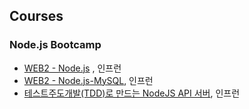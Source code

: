 ## Courses

### Node.js Bootcamp

- [WEB2 - Node.js](https://www.inflearn.com/course/web2-node-js#)
  , 인프런
- [WEB2 - Node.js-MySQL](https://www.inflearn.com/course/web2-node-js-mysql), 인프런
- [테스트주도개발(TDD)로 만드는 NodeJS API 서버](https://www.inflearn.com/course/%ED%85%8C%EC%8A%A4%ED%8A%B8%EC%A3%BC%EB%8F%84%EA%B0%9C%EB%B0%9C-tdd-nodejs-api), 인프런
